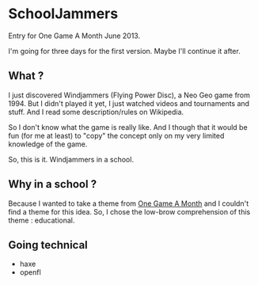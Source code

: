 # SchoolJammers

Entry for One Game A Month June 2013.

I'm going for three days for the first version.
Maybe I'll continue it after.

## What ?

I just discovered Windjammers (Flying Power Disc), a Neo Geo game from 1994.
But I didn't played it yet, I just watched videos and tournaments and stuff.
And I read some description/rules on Wikipedia.

So I don't know what the game is really like.
And I though that it would be fun (for me at least) to "copy" the concept only on my very limited knowledge of the game.

So, this is it.
Windjammers in a school.

## Why in a school ?

Because I wanted to take a theme from [One Game A Month](http://www.onegameamonth.com "One Game A Month") and I couldn't find a theme for this idea.
So, I chose the low-brow comprehension of this theme : educational.

## Going technical

* haxe
* openfl
